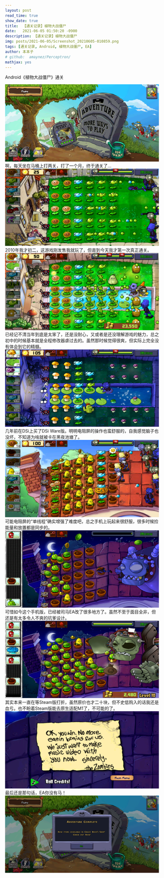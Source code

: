 ```yaml
---
layout: post
read_time: true
show_date: true
title:  【通关记录】植物大战僵尸
date:   2021-06-05 01:50:20 -0900
description: 【通关记录】植物大战僵尸
img: posts/2021-06-05/Screenshot_20210605-010859.png
tags: [通关记录, Android, 植物大战僵尸, EA]
author: 本本子
# github:  amaynez/Perceptron/
mathjax: yes
---
```


Android《植物大战僵尸》通关
<center><img src='./assets/img/posts/2021-06-05/Screenshot_20210605-010859.png'></center>
啊，每天坐在马桶上打两关，打了一个月，终于通关了…
<center><img src='./assets/img/posts/2021-06-05/Screenshot_20210509-013651.png'></center>
2010年我才初二，这游戏刚发售我就玩了，但直到今天我才第一次真正通关。
<center><img src='./assets/img/posts/2021-06-05/Screenshot_20210525-225735.png'></center>
已经记不清当年到底是太笨了，还是没耐心，又或者是还没理解游戏的魅力，总之初中的时候基本就是全程修改器虐过去的。虽然那时候觉得很爽，但实际上完全没有体会到它的精髓。
<center><img src='./assets/img/posts/2021-06-05/Screenshot_20210529-231241.png'></center>
几年前在DSi上买了DSi Ware版。明明电阻屏的操作也蛮舒服的，自我感觉脑子也没坏，不知道为啥就被卡在黑夜池塘了。
<center><img src='./assets/img/posts/2021-06-05/Screenshot_20210605-004237.png'></center>
可能电阻屏的“单线程”确实增强了难度吧，总之手机上玩起来很舒服，很多时候捡能量和放置都是同步的。
<center><img src='./assets/img/posts/2021-06-05/Screenshot_20210605-005814.png'></center>
可惜如今这个手机版，已经被司马EA改了很多地方了。虽然不至于面目全非，但还是有太多令人不爽的坑爹设计。
<center><img src='./assets/img/posts/2021-06-05/Screenshot_20210605-010509.png'></center>
其实本来一直在等Steam版打折，虽然原价也才二十块，但不史低购入的话我还是血亏。也不盼着Steam版能去原生适配M1了，不可能的了。
<center><img src='./assets/img/posts/2021-06-05/Screenshot_20210605-010532.png'></center>
最后还是那句话，EA你没有马！
<center><img src='./assets/img/posts/2021-06-05/Screenshot_20210605-010551.png'></center>